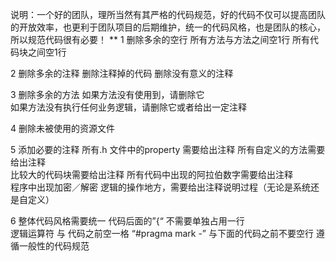 说明：一个好的团队，理所当然有其严格的代码规范，好的代码不仅可以提高团队的开放效率，也更利于团队项目的后期维护，统一的代码风格，也是团队的核心，所以规范代码很有必要！
**
1 删除多余的空行 
 所有方法与方法之间空1行 
 所有代码块之间空1行

2 删除多余的注释 
 删除注释掉的代码 
 删除没有意义的注释

3 删除多余的方法 
 如果方法没有使用到，请删除它   
 如果方法没有执行任何业务逻辑，请删除它或者给出一定注释

4 删除未被使用的资源文件

5 添加必要的注释 
 所有.h 文件中的property 需要给出注释 
 所有自定义的方法需要给出注释   
 比较大的代码块需要给出注释 
 所有代码中出现的阿拉伯数字需要给出注释     
 程序中出现加密／解密 逻辑的操作地方，需要给出注释说明过程（无论是系统还是自定义）

6 整体代码风格需要统一 
 代码后面的”{“
 不需要单独占用一行     
 逻辑运算符 与 代码之前空一格 
 “#pragma mark -” 与下面的代码之前不要空行 
 遵循一般性的代码规范